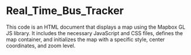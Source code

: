 # Real_Time_Bus_Tracker
This code is an HTML document that displays a map using the Mapbox GL JS library. It includes the necessary JavaScript and CSS files, defines the map container, and initializes the map with a specific style, center coordinates, and zoom level.
